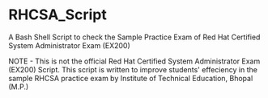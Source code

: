 # RHCSA_Script
A Bash Shell Script to check the Sample Practice Exam of Red Hat Certified System Administrator Exam (EX200)  

NOTE - This is not the official Red Hat Certified System Administrator Exam (EX200) Script.
This script is written to improve students' effeciency in the sample RHCSA practice exam by Institute of Technical Education, Bhopal (M.P.)
